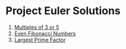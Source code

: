 # Project Euler Solutions

1. [Multiples of 3 or 5](/q001/q001.md)
2. [Even Fibonacci Numbers](/q002/q002.md)
3. [Largest Prime Factor](/q003/q003.md)
